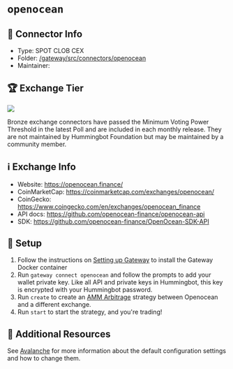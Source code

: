 # `openocean`

## 📁 Connector Info

* Type: SPOT CLOB CEX
* Folder: [/gateway/src/connectors/openocean](https://github.com/hummingbot/hummingbot/tree/master/gateway/src/connectors/openocean)
* Maintainer:

## 🏆 Exchange Tier

![](https://img.shields.io/static/v1?label=Hummingbot&message=BRONZE&color=green)

Bronze exchange connectors have passed the Minimum Voting Power Threshold in the latest Poll and are included in each monthly release. They are not maintained by Hummingbot Foundation but may be maintained by a community member.

## ℹ️ Exchange Info

* Website: <https://openocean.finance/>
* CoinMarketCap: <https://coinmarketcap.com/exchanges/openocean/>
* CoinGecko: <https://www.coingecko.com/en/exchanges/openocean_finance>
* API docs: <https://github.com/openocean-finance/openocean-api>
* SDK: <https://github.com/openocean-finance/OpenOcean-SDK-API>

## 🔑 Setup

1. Follow the instructions on [Setting up Gateway](https://github.com/hummingbot/hummingbot/tree/master/gateway/setup) to install the Gateway Docker container
2. Run `gateway connect openocean` and follow the prompts to add your wallet private key. Like all API and private keys in Hummingbot, this key is encrypted with your Hummingbot password.
3. Run `create` to create an [AMM Arbitrage](https://github.com/hummingbot/hummingbot/tree/master/hummingbot/strategy/amm_arb) strategy between Openocean and a different exchange.
4. Run `start` to start the strategy, and you're trading!

## 📘 Additional Resources

See [Avalanche](/gateway/chains/ethereum#avalanche) for more information about the default configuration settings and how to change them.
